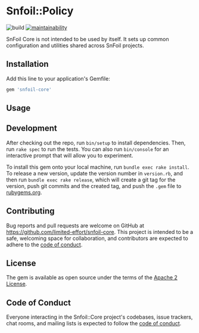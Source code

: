 # Snfoil::Policy

![build](https://github.com/limited-effort/snfoil-core/actions/workflows/main.yml/badge.svg) [![maintainability](https://api.codeclimate.com/v1/badges/81c3abdb068a2305d4ce/maintainability)](https://codeclimate.com/github/limited-effort/snfoil-core/maintainability)

SnFoil Core is not intended to be used by itself.  It sets up common configuration and utilities shared across SnFoil projects.

## Installation

Add this line to your application's Gemfile:

```ruby
gem 'snfoil-core'
```

## Usage

## Development

After checking out the repo, run `bin/setup` to install dependencies. Then, run `rake spec` to run the tests. You can also run `bin/console` for an interactive prompt that will allow you to experiment.

To install this gem onto your local machine, run `bundle exec rake install`. To release a new version, update the version number in `version.rb`, and then run `bundle exec rake release`, which will create a git tag for the version, push git commits and the created tag, and push the `.gem` file to [rubygems.org](https://rubygems.org).

## Contributing

Bug reports and pull requests are welcome on GitHub at https://github.com/limited-effort/snfoil-core. This project is intended to be a safe, welcoming space for collaboration, and contributors are expected to adhere to the [code of conduct](https://github.com/limited-effort/snfoil-core/blob/main/CODE_OF_CONDUCT.md).

## License

The gem is available as open source under the terms of the [Apache 2 License](https://opensource.org/licenses/Apache-2.0).

## Code of Conduct

Everyone interacting in the Snfoil::Core project's codebases, issue trackers, chat rooms, and mailing lists is expected to follow the [code of conduct](https://github.com/limited-effort/snfoil-core/blob/main/CODE_OF_CONDUCT.md).
